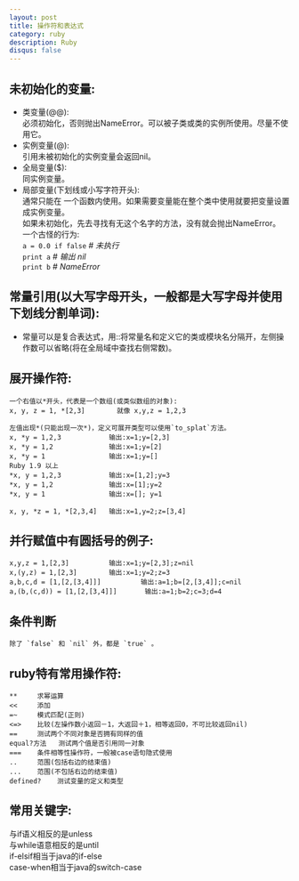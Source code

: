 ```yaml
---
layout: post
title: 操作符和表达式
category: ruby
description: Ruby
disqus: false
---
```


## 未初始化的变量:

* 类变量(@@):        
	必须初始化，否则抛出NameError。可以被子类或类的实例所使用。尽量不使用它。            
* 实例变量(@):       
	引用未被初始化的实例变量会返回nil。
* 全局变量($):        
	同实例变量。
* 局部变量(下划线或小写字符开头):        
	通常只能在 一个函数内使用。如果需要变量能在整个类中使用就要把变量设置成实例变量。      
	如果未初始化，先去寻找有无这个名字的方法，没有就会抛出NameError。         
	一个古怪的行为:        
	`a = 0.0 if false`     _# 未执行_                    
	`print a`              _# 输出 nil_                
	`print b`			   _# NameError_                

## 常量引用(以大写字母开头，一般都是大写字母并使用下划线分割单词):
*	常量可以是复合表达式，用::将常量名和定义它的类或模块名分隔开，左侧操作数可以省略(将在全局域中查找右侧常数)。

## 展开操作符:    
	一个右值以*开头，代表是一个数组(或类似数组的对象):          
	x, y, z = 1, *[2,3]        就像 x,y,z = 1,2,3   

	左值出现*(只能出现一次*)，定义可展开类型可以使用`to_splat`方法。    
	x, *y = 1,2,3            输出:x=1;y=[2,3]     
	x, *y = 1,2              输出:x=1;y=[2]       
	x, *y = 1                输出:x=1;y=[]     
	Ruby 1.9 以上    
	*x, y = 1,2,3            输出:x=[1,2];y=3        
	*x, y = 1,2              输出:x=[1];y=2       
	*x, y = 1                输出:x=[]; y=1       

	x, y, *z = 1, *[2,3,4]   输出:x=1,y=2;z=[3,4]   

## 并行赋值中有圆括号的例子:
	x,y,z = 1,[2,3]          输出:x=1;y=[2,3];z=nil   
	x,(y,z) = 1,[2,3]        输出:x=1;y=2;z=3   
	a,b,c,d = [1,[2,[3,4]]]          输出:a=1;b=[2,[3,4]];c=nil    
	a,(b,(c,d)) = [1,[2,[3,4]]]       输出:a=1;b=2;c=3;d=4   

## 条件判断
    除了 `false` 和 `nil` 外，都是 `true` 。   

## ruby特有常用操作符:   
	**     求幂运算     
	<<     添加     
	=~     模式匹配(正则)   
	<=>    比较(左操作数小返回－1，大返回＋1，相等返回0，不可比较返回nil)   
	==     测试两个不同对象是否拥有同样的值   
	equal?方法   测试两个值是否引用同一对象   
	===    条件相等性操作符，一般被case语句隐式使用
	..     范围(包括右边的结束值)   
	...    范围(不包括右边的结束值)    
    defined?    测试变量的定义和类型   

## 常用关键字:   
   与if语义相反的是unless   
   与while语意相反的是until   
   if-elsif相当于java的if-else   
   case-when相当于java的switch-case   